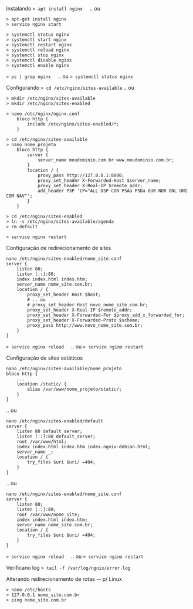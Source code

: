 Instalando
`> apt install nginx`
    .. ou
```
> apt-get install nginx
> service nginx start

> systemctl status nginx
> systemctl start nginx
> systemctl restart nginx
> systemctl reload nginx
> systemctl stop nginx
> systemctl disable nginx
> systemctl enable nginx
```

`> ps | grep nginx`
    .. ou
`> systemctl status nginx`

Configurando
`> cd /etc/nginx/sites-available`
.. ou
```
> mkdir /etc/nginx/sites-available
> mkdir /etc/nginx/sites-enabled

> nano /etc/nginx/nginx.conf
	bloco http {
		include /etc/nginx/sites-enabled/*;
	}
```

```
> cd /etc/nginx/sites-available
> nano nome_projeto
	bloco http {
		server {
			server_name meudominio.com.br www.meudominio.com.br;
		}
		location / {
			proxy_pass http://127.0.0.1:8000;
			proxy_set_header X-Forwarded-Host $server_name;
			proxy_set_header X-Real-IP $remote_addr;
			add_header P3P 'CP="ALL DSP COR PSAa PSDa OUR NOR ONL UNI COM NAV"';
		}
	}

> cd /etc/nginx/sites-enabled
> ln -s /etc/nginx/sites-available/agenda
> rm default

> service nginx restart
```

Configuração de redirecionamento de sites
```
nano /etc/nginx/sites-enabled/nome_site.conf
server {
	listen 80;
	listen [::]:80;
	index index.html index.htm;
	server_name nome_site.com.br;
	location / {
		proxy_set_header Host $host;
		# .. ou
		# proxy_set_header Host novo_nome_site.com.br;
		proxy_set_header X-Real-IP $remote_addr;
		proxy_set_header X-Forwarded-For $proxy_add_x_forwarded_for;
		proxy_set_header X-Forwarded-Proto $scheme;
		proxy_pass http://www.novo_nome_site.com.br;
	}
}
```

`> service nginx reload`
    .. ou
`> service nginx restart`

Configuração de sites estáticos
```
nano /etc/nginx/sites-available/nome_projeto
bloco http {
	...
	location /static/ {
		alias /var/www/nome_projeto/static/;
	}
}
```
.. ou
```
nano /etc/nginx/sites-enabled/default
server {
	listen 80 default_server;
	listen [::]:80 default_server;
	root /var/www/html;
	index index.html index.htm index.ngnix-debian.html;
	server_name _;
	location / {
		try_files $uri $uri/ =404;
	}
}
```
.. ou
```
nano /etc/nginx/sites-enabled/nome_site.conf
server {
	listen 80;
	listen [::]:80;
	root /var/www/nome_site;
	index index.html index.htm;
	server_name nome_site.com.br;
	location / {
		try_files $uri $uri/ =404;
	}
}
```

`> service nginx reload`
    .. ou
`> service nginx restart`

Verificano log
`> tail -f /var/log/ngnix/error.log`

Alterando redirecionamento de rotas
-- p/ Linux
```
> nano /etc/hosts
> 127.0.0.1 nome_site.com.br
> ping nome_site.com.br
```